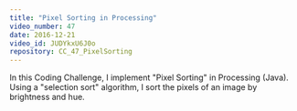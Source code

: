 ```yaml
---
title: "Pixel Sorting in Processing"
video_number: 47
date: 2016-12-21
video_id: JUDYkxU6J0o
repository: CC_47_PixelSorting
---
```


In this Coding Challenge, I implement "Pixel Sorting" in Processing (Java). Using a "selection sort" algorithm, I sort the pixels of an image by brightness and hue.
